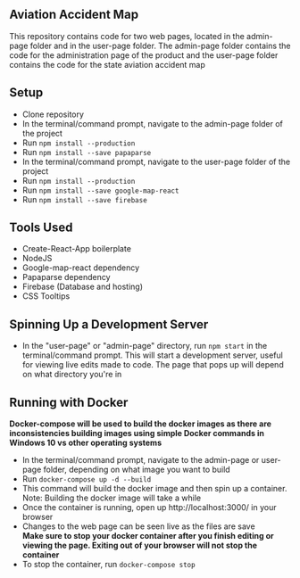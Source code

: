 ## Aviation Accident Map
This repository contains code for two web pages, located in the admin-page folder and in the user-page folder.  The admin-page folder contains the code for the administration page of the product and the user-page folder contains the code for the state aviation accident map

## Setup
- Clone repository
- In the terminal/command prompt, navigate to the admin-page folder of the project
- Run `npm install --production`
- Run `npm install --save papaparse`
- In the terminal/command prompt, navigate to the user-page folder of the project
- Run `npm install --production`
- Run `npm install --save google-map-react`
- Run `npm install --save firebase`

## Tools Used
- Create-React-App boilerplate
- NodeJS
- Google-map-react dependency
- Papaparse dependency
- Firebase (Database and hosting)
- CSS Tooltips

## Spinning Up a Development Server
- In the "user-page" or "admin-page" directory, run `npm start` in the terminal/command prompt.  This will start a development server, useful for viewing live edits made to code.  The page that pops up will depend on what directory you're in

## Running with Docker
**Docker-compose will be used to build the docker images as there are inconsistencies building images using simple Docker commands in Windows 10 vs other operating systems**
- In the terminal/command prompt, navigate to the admin-page or user-page folder, depending on what image you want to build
- Run `docker-compose up -d --build`
- This command will build the docker image and then spin up a container. Note: Building the docker image will take a while
- Once the container is running, open up http://localhost:3000/ in your browser
- Changes to the web page can be seen live as the files are save  
**Make sure to stop your docker container after you finish editing or viewing the page.  Exiting out of your browser will not stop the container**
- To stop the container, run `docker-compose stop`
